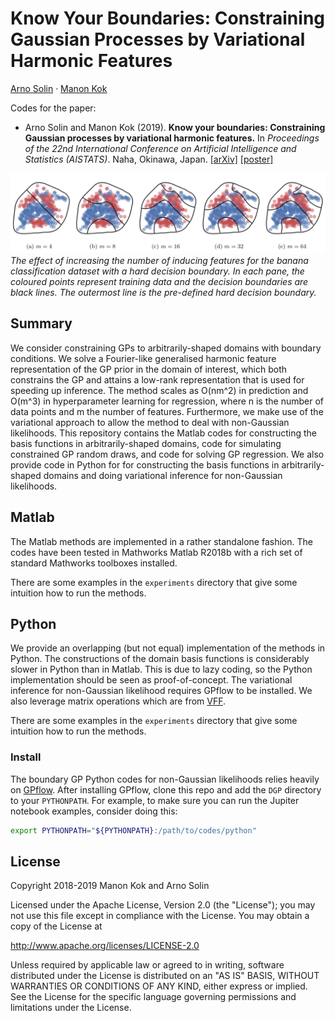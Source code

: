 # Know Your Boundaries: Constraining Gaussian Processes by Variational Harmonic Features

[Arno Solin](http://arno.solin.fi) · [Manon Kok](https://sites.google.com/site/manonkok2/home)

Codes for the paper:

* Arno Solin and Manon Kok (2019). **Know your boundaries: Constraining Gaussian processes by variational harmonic features.** In *Proceedings of the 22nd International Conference on Artificial Intelligence and Statistics (AISTATS)*. Naha, Okinawa, Japan. [[arXiv]](https://arxiv.org/abs/1904.05207) [[poster]](https://users.aalto.fi/~asolin/documents/pdf/Solin-Kok-2019-AISTATS-poster.pdf)

![Banana classification example with hard decision boundary](./banana.png)
*The effect of increasing the number of inducing features for the banana classification dataset with a hard decision boundary. In each pane, the coloured points represent training data and the decision boundaries are black lines. The outermost line is the pre-defined hard decision boundary.*

## Summary

We consider constraining GPs to arbitrarily-shaped domains with boundary conditions. We solve a Fourier-like generalised harmonic feature representation of the GP prior in the domain of interest, which both constrains the GP and attains a low-rank representation that is used for speeding up inference. The method scales as O(nm^2) in prediction and O(m^3) in hyperparameter learning for regression, where n is the number of data points and m the number of features. Furthermore, we make use of the variational approach to allow the method to deal with non-Gaussian likelihoods. This repository contains the Matlab codes for constructing the basis functions in arbitrarily-shaped domains, code for simulating constrained GP random draws, and code for solving GP regression. We also provide code in Python for for constructing the basis functions in arbitrarily-shaped domains and doing variational inference for non-Gaussian likelihoods.

## Matlab

The Matlab methods are implemented in a rather standalone fashion. The codes have been tested in Mathworks Matlab R2018b with a rich set of standard Mathworks toolboxes installed.

There are some examples in the `experiments` directory that give some intuition how to run the methods.

## Python

We provide an overlapping (but not equal) implementation of the methods in Python. The constructions of the domain basis functions is considerably slower in Python than in Matlab. This is due to lazy coding, so the Python implementation should be seen as proof-of-concept. The variational inference for non-Gaussian likelihood requires GPflow to be installed. We also leverage matrix operations which are from [VFF](https://github.com/jameshensman/VFF).

There are some examples in the `experiments` directory that give some intuition how to run the methods.

### Install

The boundary GP Python codes for non-Gaussian likelihoods relies heavily on [GPflow](github.com/GPflow/GPflow). After installing GPflow, clone this repo and add the `DGP` directory to your `PYTHONPATH`. For example, to make sure you can run the Jupiter notebook examples, consider doing this:

```bash
export PYTHONPATH="${PYTHONPATH}:/path/to/codes/python"
```

## License

Copyright 2018-2019 Manon Kok and Arno Solin

Licensed under the Apache License, Version 2.0 (the "License");
you may not use this file except in compliance with the License.
You may obtain a copy of the License at

http://www.apache.org/licenses/LICENSE-2.0

Unless required by applicable law or agreed to in writing, software
distributed under the License is distributed on an "AS IS" BASIS,
WITHOUT WARRANTIES OR CONDITIONS OF ANY KIND, either express or implied.
See the License for the specific language governing permissions and
limitations under the License.
